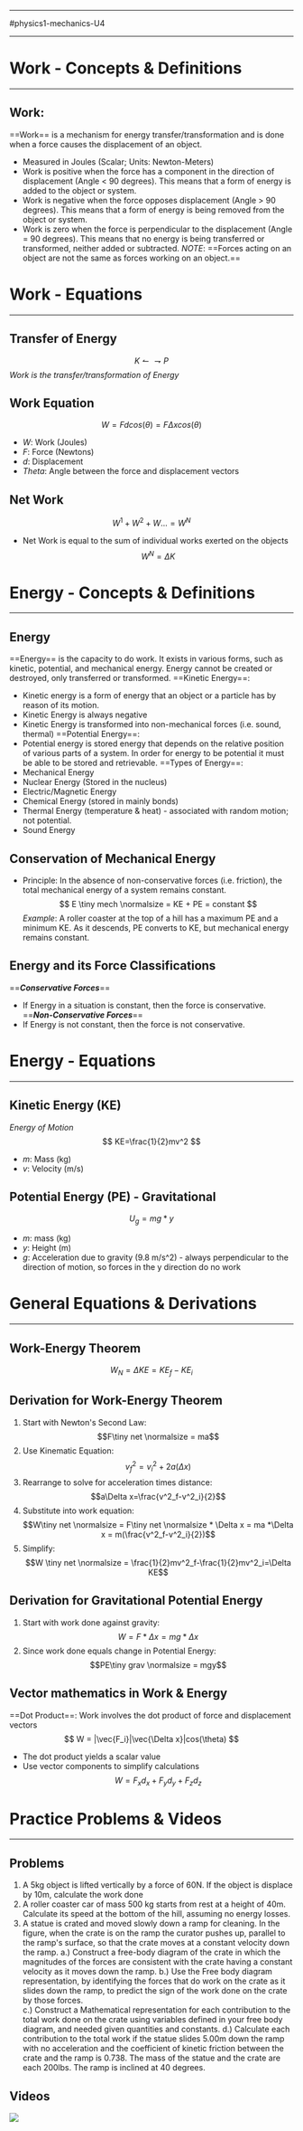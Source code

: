 _______________________
#physics1-mechanics-U4 
________________

# Work - Concepts & Definitions
_____________________
## Work:
==Work== is a mechanism for energy transfer/transformation and is done when a force causes the displacement of an object. 
- Measured in Joules (Scalar; Units: Newton-Meters)
- Work is positive when the force has a component in the direction of displacement (Angle < 90 degrees). This means that a form of energy is added to the object or system.
- Work is negative when the force opposes displacement (Angle > 90 degrees). This means that a form of energy is being removed from the object or system.
- Work is zero when the force is perpendicular to the displacement (Angle  = 90 degrees). This means that no energy is being transferred or transformed, neither added or subtracted. 
*NOTE*: ==Forces acting on an object are not the same as forces working on an object.==

# Work - Equations
______________________________
## Transfer of Energy
$$
	K \leftharpoonup \rightharpoondown P
$$
*Work is the transfer/transformation of Energy*
## Work Equation
$$
	W = Fdcos(\theta) = F\Delta xcos(\theta)
$$
- *W*: Work (Joules)
- *F*: Force (Newtons)
- *d*: Displacement
- *Theta*: Angle between the force and displacement vectors
## Net Work
$$
	W^1 + W^2 + W... = W^N
$$
- Net Work is equal to the sum of individual works exerted on the objects
$$
	W^N=\Delta K
$$
# Energy - Concepts & Definitions
_______________
## Energy
==Energy== is the capacity to do work. It exists in various forms, such as kinetic, potential, and mechanical energy. Energy cannot be created or destroyed, only transferred or transformed. 
==Kinetic Energy==:
- Kinetic energy is a form of energy that an object or a particle has by reason of its motion.
- Kinetic Energy is always negative
- Kinetic Energy is transformed into non-mechanical forces (i.e. sound, thermal)
==Potential Energy==: 
- Potential energy is stored energy that depends on the relative position of various parts of a system. In order for energy to be potential it must be able to be stored and retrievable. 
==Types of Energy==: 
- Mechanical Energy
- Nuclear Energy (Stored in the nucleus)
- Electric/Magnetic Energy
- Chemical Energy (stored in mainly bonds)
- Thermal Energy (temperature & heat) - associated with random motion; not potential. 
- Sound Energy
## Conservation of Mechanical Energy 
- Principle: In the absence of non-conservative forces (i.e. friction), the total mechanical energy of a system remains constant.
$$
	E \tiny mech \normalsize = KE + PE = constant
$$
*Example*: A roller coaster at the top of a hill has a maximum PE and a minimum KE. As it descends, PE converts to KE, but mechanical energy remains constant. 
## Energy and its Force Classifications
==***Conservative Forces***==
- If Energy in a situation is constant, then the force is conservative. 
==***Non-Conservative Forces***==
- If Energy is not constant, then the force is not conservative.
# Energy - Equations
______________________
## Kinetic Energy (KE)
*Energy of Motion* 
$$
	KE=\frac{1}{2}mv^2
$$
- *m*: Mass (kg)
- *v*: Velocity (m/s)
## Potential Energy (PE) - **Gravitational**
$$
	U_g=mg*y
$$
- *m*: mass (kg)
- *y*: Height (m)
- *g*: Acceleration due to gravity (9.8 m/s^2) - always perpendicular to the direction of motion, so forces in the y direction do no work
# General Equations & Derivations
______________________________
## Work-Energy Theorem
$$
	W_N=\Delta KE = KE_f-KE_i
$$
## Derivation for Work-Energy Theorem
1. Start with Newton's Second Law: $$F\tiny net \normalsize = ma$$
2. Use Kinematic Equation: $$v^2_f = v^2_i+2a(\Delta x)$$
3. Rearrange to solve for acceleration times distance: $$a\Delta x=\frac{v^2_f-v^2_i}{2}$$
4. Substitute into work equation: $$W\tiny net \normalsize = F\tiny net \normalsize * \Delta x = ma *\Delta x = m(\frac{v^2_f-v^2_i}{2})$$
5. Simplify: $$W \tiny net \normalsize = \frac{1}{2}mv^2_f-\frac{1}{2}mv^2_i=\Delta KE$$
## Derivation for Gravitational Potential Energy
1. Start with work done against gravity: $$W = F*\Delta x = mg*\Delta x$$
2. Since work done equals change in Potential Energy: $$PE\tiny grav \normalsize = mgy$$
## Vector mathematics in Work & Energy
==Dot Product==: Work involves the dot product of force and displacement vectors
$$
	W = |\vec{F_i}|\vec{\Delta x}|cos(\theta)
$$
- The dot product yields a scalar value
- Use vector components to simplify calculations $$ W = F_xd_x+F_yd_y+F_zd_z$$
# Practice Problems & Videos
__________________________
## Problems
1. A 5kg object is lifted vertically by a force of 60N. If the object is displace by 10m, calculate the work done
2. A roller coaster car of mass 500 kg starts from rest at a height of 40m. Calculate its speed at the bottom of the hill, assuming no energy losses. 
3. A statue is crated and moved slowly down a ramp for cleaning. In the figure, when the crate is on the ramp the curator pushes up, parallel to the ramp's surface, so that the crate moves at a constant velocity down the ramp. 
	a.) Construct a free-body diagram of the crate in which the magnitudes of the forces are consistent with the crate having a constant velocity as it moves down the ramp.
	b.) Use the Free body diagram representation, by identifying the forces that do work on the crate as it slides down the ramp, to predict the sign of the work done on the crate by those forces.  
	c.) Construct a Mathematical representation for each contribution to the total work done on the crate using variables defined in your free body diagram, and needed given quantities and constants. 
	d.) Calculate each contribution to the total work if the statue slides 5.00m down the ramp with no acceleration and the coefficient of kinetic friction between the crate and the ramp is 0.738. The mass of the statue and the crate are each 200lbs. The ramp is inclined at 40 degrees. 
## Videos
![](https://youtu.be/zVRH9d5PW8g?si=VNzUrlXDJyZZ9qk1)
